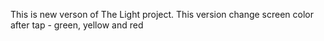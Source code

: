This is new verson of The Light project. 
This version change screen color after tap - green, yellow and red
